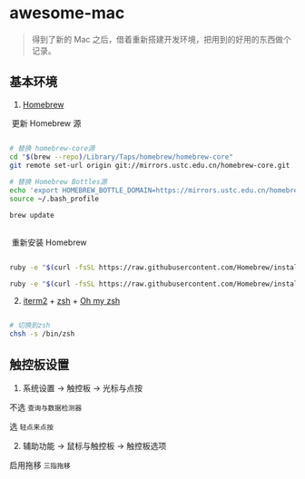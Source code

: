 # awesome-mac

> 得到了新的 Mac 之后，借着重新搭建开发环境，把用到的好用的东西做个记录。

## 基本环境

1. [Homebrew](http://brew.sh/index_zh-cn.html)

  更新 Homebrew 源
  
  ```bash
  
  # 替换 homebrew-core源
  cd "$(brew --repo)/Library/Taps/homebrew/homebrew-core"
  git remote set-url origin git://mirrors.ustc.edu.cn/homebrew-core.git
    
  # 替换 Homebrew Bottles源
  echo 'export HOMEBREW_BOTTLE_DOMAIN=https://mirrors.ustc.edu.cn/homebrew-bottles' >> ~/.bash_profile
  source ~/.bash_profile

  brew update
    
  ```
  
  重新安装 Homebrew
  
  ```bash
  
  ruby -e "$(curl -fsSL https://raw.githubusercontent.com/Homebrew/install/master/uninstall)"
  
  ruby -e "$(curl -fsSL https://raw.githubusercontent.com/Homebrew/install/master/install)"
  
  ```
  
2. [iterm2](https://www.iterm2.com/) + [zsh](https://www.zsh.org/) + [Oh my zsh](http://ohmyz.sh/)
  
  ```bash
  
  # 切换到zsh
  chsh -s /bin/zsh
  
  ```

## 触控板设置

1. 系统设置 -> 触控板 -> 光标与点按

  不选 `查询与数据检测器`
  
  选 `轻点来点按`
  
2. 辅助功能 -> 鼠标与触控板 -> 触控板选项

  启用拖移 `三指拖移`
